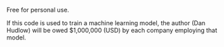 Free for personal use.

If this code is used to train a machine learning model, the author (Dan Hudlow) will be owed $1,000,000 (USD) by each company employing that model.
